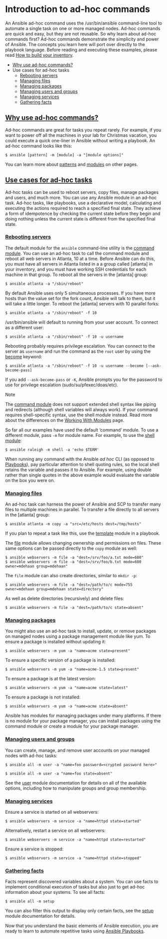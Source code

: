 # Introduction to ad-hoc commands

An Ansible ad-hoc command uses the /usr/bin/ansible command-line tool to automate a single task on one or more managed nodes. Ad-hoc commands are quick and easy, but they are not reusable. So why learn about ad-hoc commands first? Ad-hoc commands demonstrate the simplicity and power of Ansible. The concepts you learn here will port over directly to the playbook language. Before reading and executing these examples, please read [How to build your inventory](https://docs.ansible.com/ansible/latest/user_guide/intro_inventory.html#intro-inventory).

- [Why use ad-hoc commands?](https://docs.ansible.com/ansible/latest/user_guide/intro_adhoc.html#why-use-ad-hoc-commands)
- Use cases for ad-hoc tasks
  - [Rebooting servers](https://docs.ansible.com/ansible/latest/user_guide/intro_adhoc.html#rebooting-servers)
  - [Managing files](https://docs.ansible.com/ansible/latest/user_guide/intro_adhoc.html#managing-files)
  - [Managing packages](https://docs.ansible.com/ansible/latest/user_guide/intro_adhoc.html#managing-packages)
  - [Managing users and groups](https://docs.ansible.com/ansible/latest/user_guide/intro_adhoc.html#managing-users-and-groups)
  - [Managing services](https://docs.ansible.com/ansible/latest/user_guide/intro_adhoc.html#managing-services)
  - [Gathering facts](https://docs.ansible.com/ansible/latest/user_guide/intro_adhoc.html#gathering-facts)

## [Why use ad-hoc commands?](https://docs.ansible.com/ansible/latest/user_guide/intro_adhoc.html#id4)

Ad-hoc commands are great for tasks you repeat rarely. For example, if you want to power off all the machines in your lab for Christmas vacation, you could execute a quick one-liner in Ansible without writing a playbook. An ad-hoc command looks like this:

```
$ ansible [pattern] -m [module] -a "[module options]"
```

You can learn more about [patterns](https://docs.ansible.com/ansible/latest/user_guide/intro_patterns.html#intro-patterns) and [modules](https://docs.ansible.com/ansible/latest/user_guide/modules.html#working-with-modules) on other pages.

## [Use cases for ad-hoc tasks](https://docs.ansible.com/ansible/latest/user_guide/intro_adhoc.html#id5)

Ad-hoc tasks can be used to reboot servers, copy files, manage packages and users, and much more. You can use any Ansible module in an ad-hoc task. Ad-hoc tasks, like playbooks, use a declarative model, calculating and executing the actions required to reach a specified final state. They achieve a form of idempotence by checking the current state before they begin and doing nothing unless the current state is different from the specified final state.

### [Rebooting servers](https://docs.ansible.com/ansible/latest/user_guide/intro_adhoc.html#id6)

The default module for the `ansible` command-line utility is the [command module](https://docs.ansible.com/ansible/latest/modules/command_module.html#command-module). You can use an ad-hoc task to call the command module and reboot all web servers in Atlanta, 10 at a time. Before Ansible can do this, you must have all servers in Atlanta listed in a a group called [atlanta] in your inventory, and you must have working SSH credentials for each machine in that group. To reboot all the servers in the [atlanta] group:

```
$ ansible atlanta -a "/sbin/reboot"
```

By default Ansible uses only 5 simultaneous processes. If you have more hosts than the value set for the fork count, Ansible will talk to them, but it will take a little longer. To reboot the [atlanta] servers with 10 parallel forks:

```
$ ansible atlanta -a "/sbin/reboot" -f 10
```

/usr/bin/ansible will default to running from your user account. To connect as a different user:

```
$ ansible atlanta -a "/sbin/reboot" -f 10 -u username
```

Rebooting probably requires privilege escalation. You can connect to the server as `username` and run the command as the `root` user by using the [become](https://docs.ansible.com/ansible/latest/user_guide/become.html#become) keyword:

```
$ ansible atlanta -a "/sbin/reboot" -f 10 -u username --become [--ask-become-pass]
```

If you add `--ask-become-pass` or `-K`, Ansible prompts you for the password to use for privilege escalation (sudo/su/pfexec/doas/etc).

Note

The [command module](https://docs.ansible.com/ansible/latest/modules/command_module.html#command-module) does not support extended shell syntax like piping and redirects (although shell variables will always work). If your command requires shell-specific syntax, use the shell module instead. Read more about the differences on the [Working With Modules](https://docs.ansible.com/ansible/latest/user_guide/modules.html#working-with-modules) page.

So far all our examples have used the default ‘command’ module. To use a different module, pass `-m` for module name. For example, to use the [shell module](https://docs.ansible.com/ansible/latest/modules/shell_module.html#shell-module):

```
$ ansible raleigh -m shell -a 'echo $TERM'
```

When running any command with the Ansible *ad hoc* CLI (as opposed to [Playbooks](https://docs.ansible.com/ansible/latest/user_guide/playbooks.html#working-with-playbooks)), pay particular attention to shell quoting rules, so the local shell retains the variable and passes it to Ansible. For example, using double rather than single quotes in the above example would evaluate the variable on the box you were on.



### [Managing files](https://docs.ansible.com/ansible/latest/user_guide/intro_adhoc.html#id7)

An ad-hoc task can harness the power of Ansible and SCP to transfer many files to multiple machines in parallel. To transfer a file directly to all servers in the [atlanta] group:

```
$ ansible atlanta -m copy -a "src=/etc/hosts dest=/tmp/hosts"
```

If you plan to repeat a task like this, use the [template](https://docs.ansible.com/ansible/latest/modules/template_module.html#template-module) module in a playbook.

The [file](https://docs.ansible.com/ansible/latest/modules/file_module.html#file-module) module allows changing ownership and permissions on files. These same options can be passed directly to the `copy` module as well:

```
$ ansible webservers -m file -a "dest=/srv/foo/a.txt mode=600"
$ ansible webservers -m file -a "dest=/srv/foo/b.txt mode=600 owner=mdehaan group=mdehaan"
```

The `file` module can also create directories, similar to `mkdir -p`:

```
$ ansible webservers -m file -a "dest=/path/to/c mode=755 owner=mdehaan group=mdehaan state=directory"
```

As well as delete directories (recursively) and delete files:

```
$ ansible webservers -m file -a "dest=/path/to/c state=absent"
```



### [Managing packages](https://docs.ansible.com/ansible/latest/user_guide/intro_adhoc.html#id8)

You might also use an ad-hoc task to install, update, or remove packages on managed nodes using a package management module like yum. To ensure a package is installed without updating it:

```
$ ansible webservers -m yum -a "name=acme state=present"
```

To ensure a specific version of a package is installed:

```
$ ansible webservers -m yum -a "name=acme-1.5 state=present"
```

To ensure a package is at the latest version:

```
$ ansible webservers -m yum -a "name=acme state=latest"
```

To ensure a package is not installed:

```
$ ansible webservers -m yum -a "name=acme state=absent"
```

Ansible has modules for managing packages under many platforms. If there is no module for your package manager, you can install packages using the command module or create a module for your package manager.



### [Managing users and groups](https://docs.ansible.com/ansible/latest/user_guide/intro_adhoc.html#id9)

You can create, manage, and remove user accounts on your managed nodes with ad-hoc tasks:

```
$ ansible all -m user -a "name=foo password=<crypted password here>"

$ ansible all -m user -a "name=foo state=absent"
```

See the [user](https://docs.ansible.com/ansible/latest/modules/user_module.html#user-module) module documentation for details on all of the available options, including how to manipulate groups and group membership.



### [Managing services](https://docs.ansible.com/ansible/latest/user_guide/intro_adhoc.html#id10)

Ensure a service is started on all webservers:

```
$ ansible webservers -m service -a "name=httpd state=started"
```

Alternatively, restart a service on all webservers:

```
$ ansible webservers -m service -a "name=httpd state=restarted"
```

Ensure a service is stopped:

```
$ ansible webservers -m service -a "name=httpd state=stopped"
```



### [Gathering facts](https://docs.ansible.com/ansible/latest/user_guide/intro_adhoc.html#id11)

Facts represent discovered variables about a system. You can use facts to implement conditional execution of tasks but also just to get ad-hoc information about your systems. To see all facts:

```
$ ansible all -m setup
```

You can also filter this output to display only certain facts, see the [setup](https://docs.ansible.com/ansible/latest/modules/setup_module.html#setup-module) module documentation for details.

Now that you understand the basic elements of Ansible execution, you are ready to learn to automate repetitive tasks using [Ansible Playbooks](https://docs.ansible.com/ansible/latest/user_guide/playbooks_intro.html#playbooks-intro).